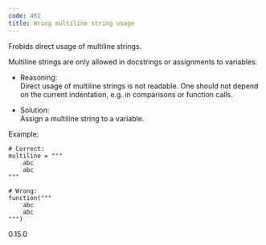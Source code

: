 ```yaml
---
code: 462
title: Wrong multiline string usage
---
```


Frobids direct usage of multiline strings.

Multiline strings are only allowed in docstrings or assignments to
variables.

  - Reasoning:  
    Direct usage of multiline strings is not readable. One should not
    depend on the current indentation, e.g. in comparisons or function
    calls.

  - Solution:  
    Assign a multiline string to a variable.

Example:

    # Correct:
    multiline = """
        abc
        abc
    """
    
    # Wrong:
    function("""
        abc
        abc
    """)

<div class="versionadded">

0.15.0

</div>